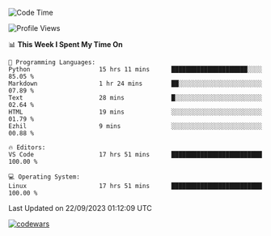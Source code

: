 <!--START_SECTION:waka-->
![Code Time](http://img.shields.io/badge/Code%20Time-344%20hrs%2016%20mins-blue)

![Profile Views](http://img.shields.io/badge/Profile%20Views-11-blue)

📊 **This Week I Spent My Time On** 

```text
💬 Programming Languages: 
Python                   15 hrs 11 mins      █████████████████████░░░░   85.05 % 
Markdown                 1 hr 24 mins        ██░░░░░░░░░░░░░░░░░░░░░░░   07.89 % 
Text                     28 mins             █░░░░░░░░░░░░░░░░░░░░░░░░   02.64 % 
HTML                     19 mins             ░░░░░░░░░░░░░░░░░░░░░░░░░   01.79 % 
Ezhil                    9 mins              ░░░░░░░░░░░░░░░░░░░░░░░░░   00.88 % 

🔥 Editors: 
VS Code                  17 hrs 51 mins      █████████████████████████   100.00 % 

💻 Operating System: 
Linux                    17 hrs 51 mins      █████████████████████████   100.00 % 
```


 Last Updated on 22/09/2023 01:12:09 UTC
<!--END_SECTION:waka-->
[![codewars](https://www.codewars.com/users/Delitel/badges/large)](https://www.codewars.com/users/Delitel)   
